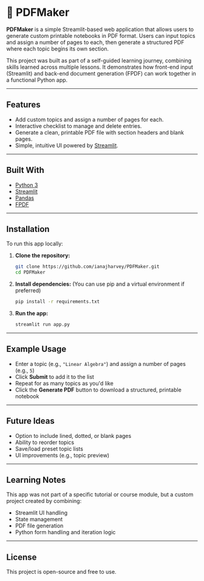 # 📄 PDFMaker

**PDFMaker** is a simple Streamlit-based web application that allows users to generate custom printable notebooks in PDF format. Users can input topics and assign a number of pages to each, then generate a structured PDF where each topic begins its own section.

This project was built as part of a self-guided learning journey, combining skills learned across multiple lessons. It demonstrates how front-end input (Streamlit) and back-end document generation (FPDF) can work together in a functional Python app.

---

## Features

- Add custom topics and assign a number of pages for each.
- Interactive checklist to manage and delete entries.
- Generate a clean, printable PDF file with section headers and blank pages.
- Simple, intuitive UI powered by [Streamlit](https://streamlit.io/).

---

## Built With

- [Python 3](https://www.python.org/)
- [Streamlit](https://streamlit.io/)
- [Pandas](https://pandas.pydata.org/)
- [FPDF](https://py-pdf.github.io/fpdf2/)


---

## Installation

To run this app locally:

1. **Clone the repository:**
   ```bash
   git clone https://github.com/ianajharvey/PDFMaker.git
   cd PDFMaker
   ```

2. **Install dependencies:**
   (You can use pip and a virtual environment if preferred)
   ```bash
   pip install -r requirements.txt
   ```

3. **Run the app:**
   ```bash
   streamlit run app.py
   ```

---

## Example Usage

- Enter a topic (e.g., `"Linear Algebra"`) and assign a number of pages (e.g., `5`)
- Click **Submit** to add it to the list
- Repeat for as many topics as you'd like
- Click the **Generate PDF** button to download a structured, printable notebook

---

## Future Ideas

- Option to include lined, dotted, or blank pages
- Ability to reorder topics
- Save/load preset topic lists
- UI improvements (e.g., topic preview)

---

## Learning Notes

This app was not part of a specific tutorial or course module, but a custom project created by combining:
- Streamlit UI handling
- State management
- PDF file generation
- Python form handling and iteration logic

---

## License

This project is open-source and free to use.
